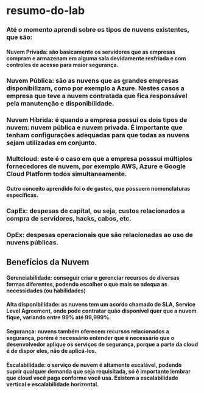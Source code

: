 # resumo-do-lab

### Até o momento aprendi sobre os tipos de nuvens existentes, que são: 
#### Nuvem Privada: são basicamente os servidores que as empresas compram e armazenam em alguma sala devidamente resfriada e com controles de acesso para maior segurança.
### Nuvem Pública: são as nuvens que as grandes empresas disponibilizam, como por exemplo a Azure. Nestes casos a empresa que teve a nuvem contratada que fica responsável pela manutenção e disponibilidade.
### Nuvem Híbrida: é quando a empresa possui os dois tipos de nuvem: nuvem pública e nuvem privada. É importante que tenham configurações adequadas para que todas as nuvens sejam utilizadas em conjunto.
### Multcloud: este é o caso em que a empresa posssui múltiplos fornecedores de nuvem, por exemplo AWS, Azure e Google Cloud Platform todos simultaneamente.

#### Outro conceito aprendido foi o de gastos, que possuem nomenclaturas específicas.

### CapEx: despesas de capital, ou seja, custos relacionados a compra de servidores, hacks, cabos, etc.

### OpEx: despesas operacionais que são relacionadas ao uso de nuvens públicas.

## Benefícios da Nuvem
#### Gerenciabilidade: conseguir criar e gerenciar recursos de diversas formas diferentes, podendo escolher o que mais se adequa as necessidades (ou habilidades)
#### Alta disponibilidade: as nuvens tem um acordo chamado de SLA, Service Level Agreement, onde pode contratar quão disponível quer que a nuvem fique, variando entre 99% até 99,999%.
#### Segurança: nuvens também oferecem recursos relacionados a segurança, porém é necessário entender que é necessário que o desenvolvedor aplique os serviços de segurança, porque a parte da cloud é de dispor eles, não de aplicá-los.
#### Escalabilidade: o serviço de nuvem é altamente escalável, podendo suprir qualquer demanda que seja requisitada, só é importante lembrar que cloud você paga conforme você usa. Existem a escalabilidade vertical e escalabilidade horizontal.